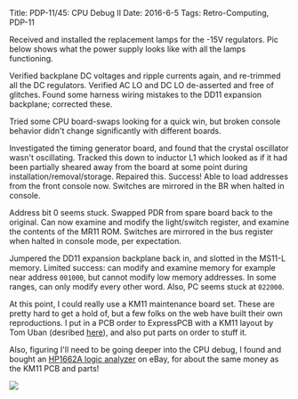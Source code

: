 Title: PDP-11/45: CPU Debug II
Date: 2016-6-5
Tags: Retro-Computing, PDP-11

Received and installed the replacement lamps for the -15V regulators.  Pic below shows what the power supply looks
like with all the lamps functioning.

Verified backplane DC voltages and ripple currents again, and re-trimmed all the DC regulators.  Verified AC LO and
DC LO de-asserted and free of glitches.  Found some harness wiring mistakes to the DD11 expansion backplane; corrected these.

Tried some CPU board-swaps looking for a quick win, but broken console behavior didn't change significantly with
different boards.

Investigated the timing generator board, and found that the crystal oscillator wasn't oscillating.  Tracked this down
to inductor L1 which looked as if it had been partially sheared away from the board at some point during installation/removal/storage.  Repaired this.  Success!  Able to load addresses from the front console now. Switches are mirrored
in the BR when halted in console.

Address bit 0 seems stuck.  Swapped PDR from spare board back to the original.  Can now examine and modify the
light/switch register, and examine the contents of the MR11 ROM.  Switches are mirrored in the bus register when halted
in console mode, per expectation.

Jumpered the DD11 expansion backplane back in, and slotted in the MS11-L memory.  Limited success: can modify and
examine memory for example near address `001000`, but cannot modify low memory addresses.  In some ranges, can only
modify every other word.  Also, PC seems stuck at `022000`.

At this point, I could really use a KM11 maintenance board set.  These are pretty hard to get a hold of, but a few
folks on the web have built their own reproductions.  I put in a PCB order to ExpressPCB with a KM11 layout by Tom
Uban (desribed [here](http://www.ubanproductions.com/museum.html)), and also put parts on order to stuff it.

Also, figuring I'll need to be going deeper into the CPU debug, I found and bought an
[HP1662A logic analyzer](http://www.ebay.com/itm/142004889393) on eBay, for about the same money as the KM11 PCB and
parts!

[<img class='image-process-thumb' src='/images/pdp11/power-lights.jpg'/>]({filename}/images/pdp11/power-lights.jpg)